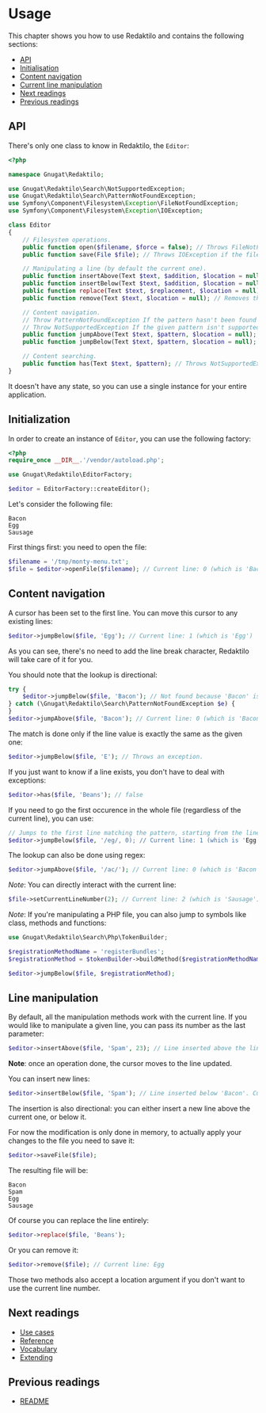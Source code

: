 # Usage

This chapter shows you how to use Redaktilo and contains the following sections:

* [API](#api)
* [Initialisation](#initialisation)
* [Content navigation](#content-navigation)
* [Current line manipulation](#current-line-manipulation)
* [Next readings](#next-readings)
* [Previous readings](#previous-readings)

## API

There's only one class to know in Redaktilo, the `Editor`:

```php
<?php

namespace Gnugat\Redaktilo;

use Gnugat\Redaktilo\Search\NotSupportedException;
use Gnugat\Redaktilo\Search\PatternNotFoundException;
use Symfony\Component\Filesystem\Exception\FileNotFoundException;
use Symfony\Component\Filesystem\Exception\IOException;

class Editor
{
    // Filesystem operations.
    public function open($filename, $force = false); // Throws FileNotFoundException if the file hasn't be found
    public function save(File $file); // Throws IOException if the file cannot be written to

    // Manipulating a line (by default the current one).
    public function insertAbove(Text $text, $addition, $location = null);
    public function insertBelow(Text $text, $addition, $location = null);
    public function replace(Text $text, $replacement, $location = null);
    public function remove(Text $text, $location = null); // Removes the current line.

    // Content navigation.
    // Throw PatternNotFoundException If the pattern hasn't been found
    // Throw NotSupportedException If the given pattern isn't supported by any registered strategy
    public function jumpAbove(Text $text, $pattern, $location = null);
    public function jumpBelow(Text $text, $pattern, $location = null);

    // Content searching.
    public function has(Text $text, $pattern); // Throws NotSupportedException If the given pattern isn't supported by any registered strategy
}
```

It doesn't have any state, so you can use a single instance for your entire
application.

## Initialization

In order to create an instance of `Editor`, you can use the following factory:

```php
<?php
require_once __DIR__.'/vendor/autoload.php';

use Gnugat\Redaktilo\EditorFactory;

$editor = EditorFactory::createEditor();
```

Let's consider the following file:

    Bacon
    Egg
    Sausage

First things first: you need to open the file:

```php
$filename = '/tmp/monty-menu.txt';
$file = $editor->openFile($filename); // Current line: 0 (which is 'Bacon')
```

## Content navigation

A cursor has been set to the first line. You can move this cursor to any
existing lines:

```php
$editor->jumpBelow($file, 'Egg'); // Current line: 1 (which is 'Egg')
```

As you can see, there's no need to add the line break character, Redaktilo will
take care of it for you.

You should note that the lookup is directional:

```php
try {
    $editor->jumpBelow($file, 'Bacon'); // Not found because 'Bacon' is above the current line
} catch (\Gnugat\Redaktilo\Search\PatternNotFoundException $e) {
}
$editor->jumpAbove($file, 'Bacon'); // Current line: 0 (which is 'Bacon')
```

The match is done only if the line value is exactly the same as the given one:

```php
$editor->jumpBelow($file, 'E'); // Throws an exception.
```

If you just want to know if a line exists, you don't have to deal with
exceptions:

```php
$editor->has($file, 'Beans'); // false
```

If you need to go the first occurence in the whole file (regardless of the
current line), you can use:

```php
// Jumps to the first line matching the pattern, starting from the line 0
$editor->jumpBelow($file, '/eg/, 0); // Current line: 1 (which is 'Egg')
```

The lookup can also be done using regex:

```php
$editor->jumpAbove($file, '/ac/'); // Current line: 0 (which is 'Bacon')
```

*Note*: You can directly interact with the current line:

```php
$file->setCurrentLineNumber(2); // Current line: 2 (which is 'Sausage')
```

*Note*: If you're manipulating a PHP file, you can also jump to symbols like
class, methods and functions:

```php
use Gnugat\Redaktilo\Search\Php\TokenBuilder;

$registrationMethodName = 'registerBundles';
$registrationMethod = $tokenBuilder->buildMethod($registrationMethodName);

$editor->jumpBelow($file, $registrationMethod);
```

## Line manipulation

By default, all the manipulation methods work with the current line. If you would
like to manipulate a given line, you can pass its number as the last parameter:

```php
$editor->insertAbove($file, 'Spam', 23); // Line inserted above the line number 23.
```

**Note**: once an operation done, the cursor moves to the line updated.

You can insert new lines:

```php
$editor->insertBelow($file, 'Spam'); // Line inserted below 'Bacon'. Current line: 'Spam'.
```

The insertion is also directional: you can either insert a new line above the
current one, or below it.

For now the modification is only done in memory, to actually apply your changes
to the file you need to save it:

```php
$editor->saveFile($file);
```

The resulting file will be:

    Bacon
    Spam
    Egg
    Sausage

Of course you can replace the line entirely:

```php
$editor->replace($file, 'Beans');
```

Or you can remove it:

```php
$editor->remove($file); // Current line: Egg
```

Those two methods also accept a location argument if you don't want to use the
current line number.

## Next readings

* [Use cases](02-use-cases.md)
* [Reference](03-reference.md)
* [Vocabulary](04-vocabulary.md)
* [Extending](05-extending.md)

## Previous readings

* [README](../README.md)
